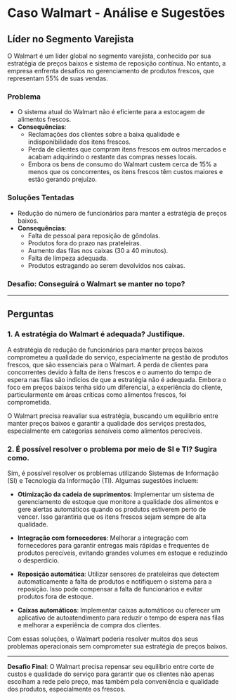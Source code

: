 # Caso Walmart - Análise e Sugestões

## Líder no Segmento Varejista

O Walmart é um líder global no segmento varejista, conhecido por sua estratégia de preços baixos e sistema de reposição contínua. No entanto, a empresa enfrenta desafios no gerenciamento de produtos frescos, que representam 55% de suas vendas.

### Problema

- O sistema atual do Walmart não é eficiente para a estocagem de alimentos frescos.
- **Consequências**:
  - Reclamações dos clientes sobre a baixa qualidade e indisponibilidade dos itens frescos.
  - Perda de clientes que compram itens frescos em outros mercados e acabam adquirindo o restante das compras nesses locais.
  - Embora os bens de consumo do Walmart custem cerca de 15% a menos que os concorrentes, os itens frescos têm custos maiores e estão gerando prejuízo.

### Soluções Tentadas

- Redução do número de funcionários para manter a estratégia de preços baixos.
- **Consequências**:
  - Falta de pessoal para reposição de gôndolas.
  - Produtos fora do prazo nas prateleiras.
  - Aumento das filas nos caixas (30 a 40 minutos).
  - Falta de limpeza adequada.
  - Produtos estragando ao serem devolvidos nos caixas.

### Desafio: Conseguirá o Walmart se manter no topo?

---

## Perguntas

### 1. A estratégia do Walmart é adequada? Justifique.

A estratégia de redução de funcionários para manter preços baixos comprometeu a qualidade do serviço, especialmente na gestão de produtos frescos, que são essenciais para o Walmart. A perda de clientes para concorrentes devido à falta de itens frescos e o aumento do tempo de espera nas filas são indícios de que a estratégia não é adequada. Embora o foco em preços baixos tenha sido um diferencial, a experiência do cliente, particularmente em áreas críticas como alimentos frescos, foi comprometida.

O Walmart precisa reavaliar sua estratégia, buscando um equilíbrio entre manter preços baixos e garantir a qualidade dos serviços prestados, especialmente em categorias sensíveis como alimentos perecíveis.

### 2. É possível resolver o problema por meio de SI e TI? Sugira como.

Sim, é possível resolver os problemas utilizando Sistemas de Informação (SI) e Tecnologia da Informação (TI). Algumas sugestões incluem:

- **Otimização da cadeia de suprimentos**: Implementar um sistema de gerenciamento de estoque que monitore a qualidade dos alimentos e gere alertas automáticos quando os produtos estiverem perto de vencer. Isso garantiria que os itens frescos sejam sempre de alta qualidade.
  
- **Integração com fornecedores**: Melhorar a integração com fornecedores para garantir entregas mais rápidas e frequentes de produtos perecíveis, evitando grandes volumes em estoque e reduzindo o desperdício.

- **Reposição automática**: Utilizar sensores de prateleiras que detectem automaticamente a falta de produtos e notifiquem o sistema para a reposição. Isso pode compensar a falta de funcionários e evitar produtos fora de estoque.

- **Caixas automáticos**: Implementar caixas automáticos ou oferecer um aplicativo de autoatendimento para reduzir o tempo de espera nas filas e melhorar a experiência de compra dos clientes.

Com essas soluções, o Walmart poderia resolver muitos dos seus problemas operacionais sem comprometer sua estratégia de preços baixos.

---

**Desafio Final**: O Walmart precisa repensar seu equilíbrio entre corte de custos e qualidade do serviço para garantir que os clientes não apenas escolham a rede pelo preço, mas também pela conveniência e qualidade dos produtos, especialmente os frescos.
